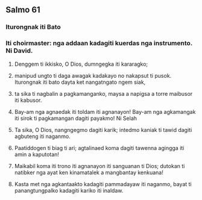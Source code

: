 Salmo 61
--------

### Iturongnak iti Bato

### Iti choirmaster: nga addaan kadagiti kuerdas nga instrumento. Ni David.

1. Denggem ti ikkisko, O Dios, dumngegka iti kararagko;
2. manipud ungto ti daga awagak kadakayo
   no nakapsut ti pusok. Iturongnak iti bato
   dayta ket nangatngato ngem siak,
3. ta sika ti nagbalin a pagkamanganko, maysa a napigsa a torre maibusor iti kabusor.

4. Bay-am nga agnaedak iti toldam iti agnanayon!
   Bay-am nga agkamangak iti sirok ti pagkamangan dagiti payakmo! Ni Selah
5. Ta sika, O Dios, nangngegmo dagiti karik;
   intedmo kaniak ti tawid dagiti agbuteng iti naganmo.

6. Paatiddogen ti biag ti ari;
   agtalinaed koma dagiti tawenna agingga iti amin a kaputotan!
7. Maikabil koma iti trono iti agnanayon iti sanguanan ti Dios;
   dutokan ti natibker nga ayat ken kinamatalek a mangbantay kenkuana!

8. Kasta met nga agkantaakto kadagiti pammadayaw iti naganmo, bayat ti panangtungpalko kadagiti kariko iti inaldaw.